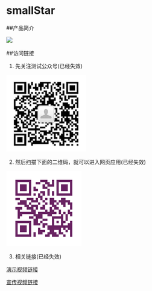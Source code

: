 # smallStar

##产品简介


![](https://github.com/sbeidao/smallStar/raw/master/images/cpsm.jpg)


##访问链接


1. 先关注测试公众号(已经失效)


![](https://github.com/sbeidao/smallStar/raw/master/images/csgzh.png)

2. 然后扫描下面的二维码，就可以进入网页应用(已经失效)


![](https://github.com/sbeidao/smallStar/raw/master/images/QRcode.png)


3. 相关链接(已经失效)


[演示视频链接](http://pan.baidu.com/s/1hr5sgKk)



[宣传视频链接](http://pan.baidu.com/s/1i5ln8KP)








